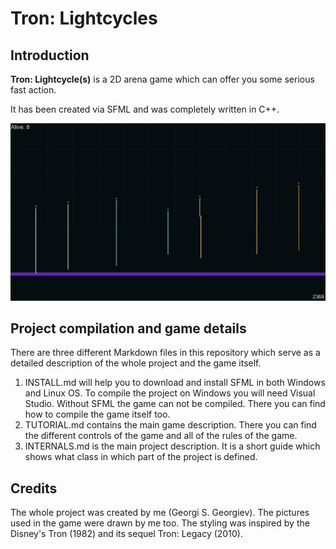 # **Tron: Lightcycles**



## Introduction

**Tron: Lightcycle(s)** is a 2D arena game which can offer you some serious fast action.

It has been created via SFML and was completely written in C++.

![](https://github.com/GeorgiSGeorgiev/TronLightcycles/blob/master/TheGame.png)



## Project compilation and game details

There are three different Markdown files in this repository which serve as a detailed description of the whole project and the game itself.

1. INSTALL.md will help you to download and install SFML in both Windows and Linux OS. To compile the project on Windows you will need Visual Studio. Without SFML the game can not be compiled. There you can find how to compile the game itself too.
2. TUTORIAL.md contains the main game description. There you can find the different controls of the game and all of the rules of the game.
3. INTERNALS.md is the main project description. It is a short guide which shows what class in which part of the project is defined.



## Credits

The whole project was created by me (Georgi S. Georgiev). The pictures used in the game were drawn by me too. The styling was inspired by the Disney's Tron (1982) and its sequel Tron: Legacy (2010).
